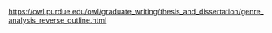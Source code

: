 https://owl.purdue.edu/owl/graduate_writing/thesis_and_dissertation/genre_analysis_reverse_outline.html